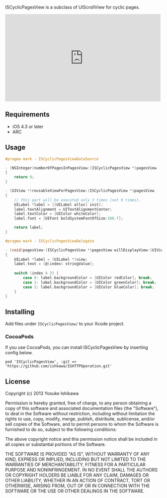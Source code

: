 ISCyclicPagesView is a subclass of UIScrollView for cyclic pages.

<iframe src="http://player.vimeo.com/video/64948676?title=0&amp;byline=0&amp;portrait=0" width="500" height="281" frameborder="0" webkitAllowFullScreen mozallowfullscreen allowFullScreen></iframe>

## Requirements

- iOS 4.3 or later
- ARC

## Usage

```objectivec
#pragma mark - ISCyclicPagesViewDataSource

- (NSInteger)numberOfPagesInPagesView:(ISCyclicPagesView *)pagesView
{
    return 9;
}

- (UIView *)reusableViewForPagesView:(ISCyclicPagesView *)pagesView
{
    // this part will be executed only 3 times (not 9 times).
    UILabel *label = [[UILabel alloc] init];
    label.textAlignment = UITextAlignmentCenter;
    label.textColor = [UIColor whiteColor];
    label.font = [UIFont boldSystemFontOfSize:200.f];

    return label;
}

#pragma mark - ISCyclicPagesViewDelegate

- (void)pagesView:(ISCyclicPagesView *)pagesView willDisplayView:(UIView *)view forIndex:(NSInteger)index
{
    UILabel *label = (UILabel *)view;
    label.text = [@(index) stringValue];
    
    switch (index % 3) {
        case 0: label.backgroundColor = [UIColor redColor]; break;
        case 1: label.backgroundColor = [UIColor greenColor]; break;
        case 2: label.backgroundColor = [UIColor blueColor]; break;
    }
}
```

## Installing

Add files under `ISCyclicPagesView/` to your Xcode project.

### CocoaPods

If you use CocoaPods, you can install ISCyclicPagesView by inserting config below.
```
pod 'ISCyclicPagesView', :git => 'https://github.com/ishkawa/ISHTTPOperation.git'
```

## License

Copyright (c) 2013 Yosuke Ishikawa

Permission is hereby granted, free of charge, to any person obtaining a copy of this software and associated documentation files (the "Software"), to deal in the Software without restriction, including without limitation the rights to use, copy, modify, merge, publish, distribute, sublicense, and/or sell copies of the Software, and to permit persons to whom the Software is furnished to do so, subject to the following conditions:

The above copyright notice and this permission notice shall be included in all copies or substantial portions of the Software.

THE SOFTWARE IS PROVIDED "AS IS", WITHOUT WARRANTY OF ANY KIND, EXPRESS OR IMPLIED, INCLUDING BUT NOT LIMITED TO THE WARRANTIES OF MERCHANTABILITY, FITNESS FOR A PARTICULAR PURPOSE AND NONINFRINGEMENT. IN NO EVENT SHALL THE AUTHORS OR COPYRIGHT HOLDERS BE LIABLE FOR ANY CLAIM, DAMAGES OR OTHER LIABILITY, WHETHER IN AN ACTION OF CONTRACT, TORT OR OTHERWISE, ARISING FROM, OUT OF OR IN CONNECTION WITH THE SOFTWARE OR THE USE OR OTHER DEALINGS IN THE SOFTWARE.
